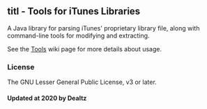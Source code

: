 ## titl - Tools for iTunes Libraries

A Java library for parsing iTunes' proprietary library file,
along with command-line tools for modifying and extracting.

See the
[Tools](https://github.com/Dealtz/titl/wiki/Tools) wiki page for
more details about usage.

### License
The GNU Lesser General Public License, v3 or later.

#### Updated at 2020 by Dealtz